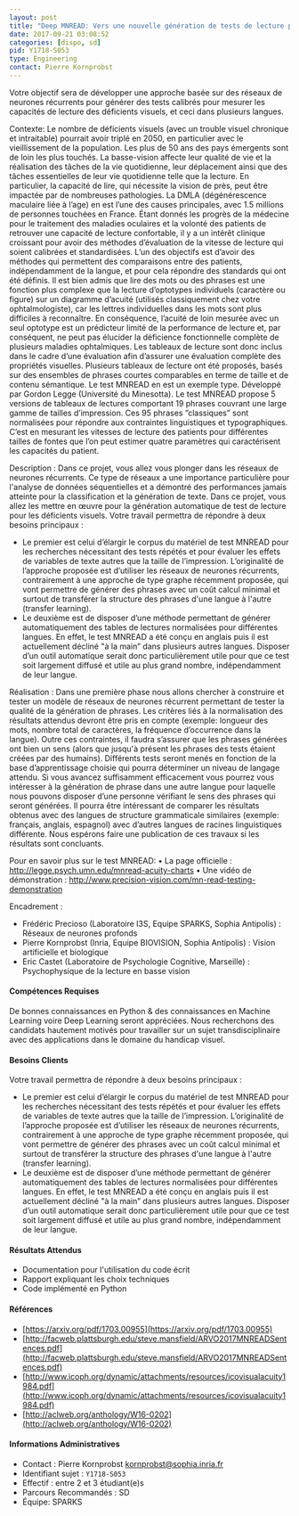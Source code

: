 ```yaml
---
layout: post
title: "Deep MNREAD: Vers une nouvelle génération de tests de lecture pour les déficients visuels"
date: 2017-09-21 03:08:52
categories: [dispo, sd]
pid: Y1718-S053
type: Engineering
contact: Pierre Kornprobst
---
```

       
Votre objectif sera de développer une approche basée sur des réseaux de neurones récurrents pour générer des tests calibrés pour mesurer les capacités de lecture des déficients visuels, et ceci dans plusieurs langues.

Contexte:
Le  nombre  de  déficients  visuels  (avec  un  trouble  visuel chronique  et  intraitable)  pourrait avoir triplé en 2050, en particulier avec le vieillissement de la population.  Les plus de 50 ans des pays émergents  sont  de  loin  les  plus  touchés.   La  basse-vision  affecte  leur  qualité  de  vie  et  la  réalisation  des tâches  de  la  vie  quotidienne,  leur  déplacement  ainsi  que  des  tâches  essentielles  de  leur  vie  quotidienne telle que la lecture.
En particulier, la capacité de lire, qui nécessite la vision de près, peut être impactée par de nombreuses pathologies.  La DMLA (dégénérescence maculaire liée à l’age) en est l’une des causes principales, avec 1.5 millions de personnes touchées en France.  Étant donnés les progrès de la médecine pour le traitement des maladies  oculaires  et  la  volonté  des  patients  de  retrouver  une  capacité  de  lecture  confortable,  il  y  a  un intérêt clinique croissant pour avoir des méthodes d’évaluation de la vitesse de lecture qui soient calibrées et standardisées.  L’un des objectifs est d’avoir des méthodes qui permettent des comparaisons entre des patients, indépendamment de la langue, et pour cela répondre des standards qui ont été définis.
Il est bien admis que lire des mots ou des phrases est une fonction plus complexe que la lecture d’optotypes  individuels  (caractère  ou  figure)  sur  un  diagramme  d’acuité  (utilisés  classiquement  chez votre  ophtalmologiste),  car  les  lettres  individuelles  dans  les  mots  sont  plus  difficiles  à  reconnaître.   En conséquence, l’acuité de loin mesurée avec un seul optotype est un prédicteur limité de la performance de lecture et, par conséquent, ne peut pas élucider la déficience fonctionnelle complète de plusieurs maladies ophtalmiques.  Les tableaux de lecture sont donc inclus dans le cadre d’une évaluation afin d’assurer une évaluation complète des propriétés visuelles.
Plusieurs tableaux de lecture ont été proposés, basés sur des ensembles de phrases courtes comparables en  terme  de  taille  et  de  contenu  sémantique.   Le  test  MNREAD  en  est  un  exemple  type. Développé par Gordon Legge (Université du Minesotta).  Le test MNREAD propose 5 versions de tableaux de lectures comportant 19 phrases couvrant une large gamme de tailles d’impression. Ces 95 phrases ”classiques”  sont  normalisées  pour  répondre  aux  contraintes  linguistiques  et  typographiques.   C’est  en mesurant les vitesses de lecture des patients pour différentes tailles de fontes que l’on peut estimer quatre paramètres qui caractérisent les capacités du patient.

Description :
Dans ce projet, vous allez vous plonger dans les réseaux de neurones récurrents.  Ce type de  réseaux  a  une  importance  particulière  pour  l'analyse de données séquentielles et a démontré des performances jamais atteinte pour la classification et la génération de texte.  Dans ce projet, vous allez les mettre en œuvre pour la génération automatique de test de lecture pour les déficients visuels.
Votre travail permettra de répondre à deux besoins principaux :
- Le premier est celui d’élargir le corpus du matériel de test MNREAD pour les recherches nécessitant des tests répétés et pour évaluer les effets de variables de texte autres que la taille de l’impression. L’originalité de l’approche proposée est d’utiliser les réseaux de neurones récurrents, contrairement à une approche de type graphe récemment proposée, qui vont permettre de générer des phrases avec un coût calcul minimal et surtout de transférer la structure des phrases d'une langue à l'autre (transfer learning). 
- Le deuxième est de disposer d’une méthode permettant de générer automatiquement des tables de lectures  normalisées  pour  différentes  langues.   En  effet,  le  test  MNREAD  a  été  conçu  en  anglais puis  il  est  actuellement  décliné "à  la  main”  dans  plusieurs  autres  langues.   Disposer  d’un  outil automatique  serait  donc  particulièrement  utile  pour  que  ce  test  soit  largement  diffusé et  utile  au plus grand nombre, indépendamment de leur langue.

Réalisation :
Dans une première phase nous allons chercher à construire et tester un modèle de réseaux de  neurones  récurrent  permettant  de  tester  la  qualité de  la  génération  de  phrases.  Les  critères  liés à  la normalisation des résultats attendus  devront être  pris en compte (exemple:  longueur des mots,  nombre total  de  caractères,  la  fréquence  d’occurrence dans  la  langue).  Outre  ces  contraintes,  il  faudra  s’assurer que  les  phrases  générées  ont  bien  un  sens  (alors  que  jusqu'à  présent  les  phrases  des  tests étaient  créées par des humains).  Différents tests seront menés en fonction de la base d’apprentissage choisie qui pourra déterminer un niveau de langage attendu.
Si  vous  avancez  suffisamment  efficacement  vous  pourrez  vous  intéresser à la génération  de  phrase dans une autre langue pour laquelle nous pouvons disposer d’une personne vérifiant le sens des phrases qui  seront  générées.   Il  pourra  être  intéressant  de  comparer  les  résultats  obtenus  avec  des  langues  de structure grammaticale similaires (exemple: français, anglais, espagnol) avec d’autres langues de racines linguistiques différente.
Nous espérons faire une publication de ces travaux si les résultats sont concluants.

Pour en savoir  plus sur le test   MNREAD:
•	La page officielle : http://legge.psych.umn.edu/mnread-acuity-charts
•	Une vidéo de démonstration :  http://www.precision-vision.com/mn-read-testing-demonstration

Encadrement : 
- Frédéric  Precioso  (Laboratoire  I3S,  Equipe  SPARKS,  Sophia  Antipolis)  :   Réseaux  de  neurones profonds
- Pierre Kornprobst (Inria, Equipe BIOVISION, Sophia Antipolis) : Vision artificielle et biologique
- Eric Castet (Laboratoire de Psychologie Cognitive, Marseille) : Psychophysique de la lecture en basse vision


#### Compétences Requises
De bonnes connaissances en Python & des connaissances en Machine Learning voire Deep Learning seront appréciées.
Nous  recherchons  des  candidats  hautement  motivés  pour  travailler  sur  un  sujet  transdisciplinaire avec des applications dans le domaine du handicap visuel.



     

#### Besoins Clients
Votre travail permettra de répondre à deux besoins principaux :
- Le premier est celui d’élargir le corpus du matériel de test MNREAD pour les recherches nécessitant des tests répétés et pour évaluer les effets de variables de texte autres que la taille de l’impression. L’originalité de l’approche proposée est d’utiliser les réseaux de neurones récurrents, contrairement à une approche de type graphe récemment proposée, qui vont permettre de générer des phrases avec un coût calcul minimal et surtout de transférer la structure des phrases d'une langue à l'autre (transfer learning). 
- Le deuxième est de disposer d’une méthode permettant de générer automatiquement des tables de lectures  normalisées  pour  différentes  langues.   En  effet,  le  test  MNREAD  a  été  conçu  en  anglais puis  il  est  actuellement  décliné "à  la  main”  dans  plusieurs  autres  langues.   Disposer  d’un  outil automatique  serait  donc  particulièrement  utile  pour  que  ce  test  soit  largement  diffusé et  utile  au plus grand nombre, indépendamment de leur langue.

#### Résultats Attendus
- Documentation pour l'utilisation du code écrit
- Rapport expliquant les choix techniques
- Code implémenté en Python

#### Références

  * [https://arxiv.org/pdf/1703.00955](https://arxiv.org/pdf/1703.00955)
  * [http://facweb.plattsburgh.edu/steve.mansfield/ARVO2017MNREADSentences.pdf](http://facweb.plattsburgh.edu/steve.mansfield/ARVO2017MNREADSentences.pdf)
  * [http://www.icoph.org/dynamic/attachments/resources/icovisualacuity1984.pdf](http://www.icoph.org/dynamic/attachments/resources/icovisualacuity1984.pdf)
  * [http://aclweb.org/anthology/W16-0202](http://aclweb.org/anthology/W16-0202)

#### Informations Administratives
  * Contact : Pierre Kornprobst <kornprobst@sophia.inria.fr>
  * Identifiant sujet : `Y1718-S053`
  * Effectif : entre 2 et 3 étudiant(e)s
  * Parcours Recommandés : SD
  * Équipe: SPARKS

     